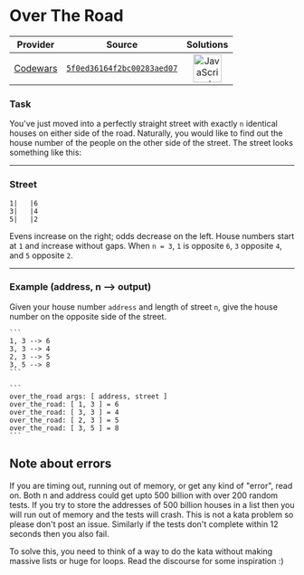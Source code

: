 [_metadata_:generated]: - "true"

# Over The Road

<!-- INFO TABLE BEGIN -->

| Provider                                        | Source                                                                               | Solutions                                                                                                                                                    |
| :---------------------------------------------: | :----------------------------------------------------------------------------------: | :----------------------------------------------------------------------------------------------------------------------------------------------------------: |
| [Codewars](../../../docs/providers/Codewars.md) | [`5f0ed36164f2bc00283aed07`](https://www.codewars.com/kata/5f0ed36164f2bc00283aed07) | [<img src="https://res.cloudinary.com/rascaltwo/image/upload/v1631924076/javascript_ehszr7.svg" alt="JavaScript" title="JavaScript" width="50" />](solve.js) |

<!-- INFO TABLE END -->

### Task
You've just moved into a perfectly straight street with exactly ```n``` identical houses on either side of the road. Naturally, you would like to find out the house number of the people on the other side of the street. The street looks something like this:


--------------------
### Street
```
1|   |6
3|   |4
5|   |2
```

Evens increase on the right; odds decrease on the left. House numbers start at ```1``` and increase without gaps.
When ```n = 3```, ```1``` is opposite ```6```, ```3``` opposite ```4```, and ```5``` opposite ```2```. 

-----------------
### Example (address, n --> output)
Given your house number ```address``` and length of street ```n```, give the house number on the opposite side of the street.

~~~if-not:shell
```
1, 3 --> 6
3, 3 --> 4
2, 3 --> 5
3, 5 --> 8
```
~~~

~~~if:shell
```
over_the_road args: [ address, street ]
over_the_road: [ 1, 3 ] = 6
over_the_road: [ 3, 3 ] = 4
over_the_road: [ 2, 3 ] = 5
over_the_road: [ 3, 5 ] = 8
```
~~~

## Note about errors
If you are timing out, running out of memory, or get any kind of "error", read on.
Both n and address could get upto 500 billion with over 200 random tests. If you try to store the addresses of 500 billion houses in a list then you will run out of memory and the tests will crash. This is not a kata problem so please don't post an issue. Similarly if the tests don't complete within 12 seconds then you also fail. 

To solve this, you need to think of a way to do the kata without making massive lists or huge for loops. Read the discourse for some inspiration :)



